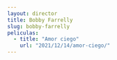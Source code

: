 ```yaml
---
layout: director
title: Bobby Farrelly
slug: bobby-farrelly
peliculas:
  - title: "Amor ciego"
    url: "2021/12/14/amor-ciego/"
---
```

